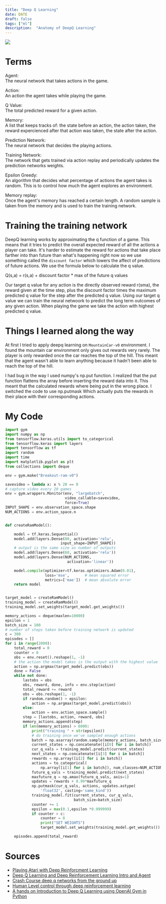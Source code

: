 ```yaml
---
title: "Deep Q Learning"
date: DATE
draft: false
tags: ["ml"]
description:  "Anatomy of DeepQ Learning"
---
```

<img src="/vids/ml/deepq.gif">


# Terms
Agent:  
The neural network that takes actions in the game.  

Action:  
An action the agent takes while playing the game.  

Q Value:  
The total predicted reward for a given action.  

Memory:  
A list that keeps tracks of: the state before an action, the action taken, the reward expercienced after that action was taken, the state after the action.  

Prediction Network:  
The neural network that decides the playing actions.  

Training Network:  
The network that gets trained via action replay and periodically updates the prediction networks weights.  

Epsilon Greedy:  
An algorithm that decides what percentage of actions the agent takes is random. This is to control how much the agent explores an environment.

Memory replay:  
Once the agent's memory has reached a certain length. A random sample is taken from the memory and is used to train the training network. 

# Training the training network

DeepQ learning works by approximating the q function of a game. This means that it tries to predict the overall expected reward of all the actions a player can take. It's harder to estimate the reward for actions that take place farther into than future than what's happening right now so we use something called the `discount factor` which lowers the affect of predictions of future actions. We use the formula below to calculate the q value. 

Q(s,a) = r(s,a) + discount factor * max of the future q values

Our target q value for any action is the directly observed reward r(sma), the reward given at the time step, plus the discount factor times the maximum predicted q value for the step after the predicted q value. Using our target q value we can train the neural netwoork to predict the long term outcomes of any given action. When playing the game we take the action with highest predicted q value. 

# Things I learned along the way

At first I tried to apply deepq learning on `MountainCar-v0` environment. I found the mountain car environment only gives out rewards very rarely. The player is only rewarded once the car reaches the top of the hill. This meant that the agent wasn't able to learn anything because it hadn't been able to reach the top of the hill.  

I had bug in the way I used numpy's np.put function. I realized that the put function flattens the array before inserting the reward data into it. This meant that the calculated rewards where being put in the wrong place. I switched the code to use np.putmask Which actually puts the rewards in their place with their corresponding actions. 

# My Code


```python 
import gym
import numpy as np
from tensorflow.keras.utils import to_categorical
from tensorflow.keras import layers
import tensorflow as tf
import random
import time
import matplotlib.pyplot as plt
from collections import deque

env = gym.make("Breakout-ram-v0")

savevideo = lambda x: x % 20 == 0
# capture video every 20 games
env = gym.wrappers.Monitor(env, "largebatch",
                           video_callable=savevideo,
                           force=True)
INPUT_SHAPE = env.observation_space.shape
NUM_ACTIONS = env.action_space.n


def createRamModel():

    model = tf.keras.Sequential()
    model.add(layers.Dense(80, activation='relu', 
                         input_shape=INPUT_SHAPE))
    # output is the same size as number of outputs
    model.add(layers.Dense(60, activation='relu'))
    model.add(layers.Dense(NUM_ACTIONS, 
                            activation='linear'))

    model.compile(optimizer=tf.keras.optimizers.Adam(0.01),
                  loss='mse',       # mean squared error
                  metrics=['mae'])  # mean absolute error
    return model


target_model = createRamModel()
training_model = createRamModel()
training_model.set_weights(target_model.get_weights())

memory_actions = deque(maxlen=10000)
epsilon = 1
batch_size = 100
# number of steps taken before training network is updated
c = 300
episodes = []
for i in range(2000):
    total_reward = 0
    counter = 0
    obs = env.reset().reshape(1, -1)
    # the action the model takes is the output with the highest value
    action = np.argmax(target_model.predict(obs))
    done = False
    while not done:
        lastobs = obs
        obs, reward, done, info = env.step(action)
        total_reward += reward
        obs = obs.reshape(1, -1)
        if random.random() > epsilon:
            action = np.argmax(target_model.predict(obs))
        else:
            action = env.action_space.sample()
        step = [lastobs, action, reward, obs]
        memory_actions.append(step)
        if len(memory_actions) > 6000:
            print("training " + str(epsilon))
            # do training once we've sampled enough actions
            batch = np.asarray(random.sample(memory_actions, batch_size))
            current_states = np.concatenate([i[0] for i in batch])
            cur_q_vals = training_model.predict(current_states)
            next_states = np.concatenate([i[3] for i in batch])
            rewards = np.array([i[2] for i in batch])
            actions = to_categorical(
                np.array([i[1] for i in batch]), num_classes=NUM_ACTIONS)
            future_q_vals = training_model.predict(next_states)
            maxfuture_q = np.amax(future_q_vals, axis=1)
            updates = rewards + 0.99*maxfuture_q
            np.putmask(cur_q_vals, actions, updates.astype(
                'float32', casting='same_kind'))
            training_model.fit(current_states, cur_q_vals,
                               batch_size=batch_size)
            counter += 1
            epsilon = max(0.1,epsilon *0.999999)
            if counter > c:
                counter = 0
                print("SET WEIGHTS")
                target_model.set_weights(training_model.get_weights())

    episodes.append(total_reward)
```

# Sources
- [Playing Atari with Deep Reinforcment Learning](https://arxiv.org/pdf/1312.5602.pdf)
- [Deep Q Learning and Deep Reinforcement Learning Intro and Agent](https://pythonprogramming.net/deep-q-learning-dqn-reinforcement-learning-python-tutorial/)
- [Crash Course deep q networks from the ground up](https://towardsdatascience.com/qrash-course-deep-q-networks-from-the-ground-up-1bbda41d3677)
- [Human Level control through deep reinforcement learning](https://web.stanford.edu/class/psych209/Readings/MnihEtAlHassibis15NatureControlDeepRL.pdf)
- [A hands on Introduction to Deep Q Learning using OpenAI Gym in Python](https://www.analyticsvidhya.com/blog/2019/04/introduction-deep-q-learning-python/)